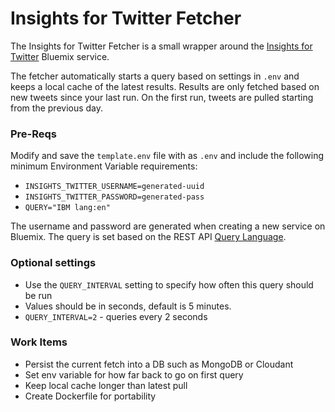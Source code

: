Insights for Twitter Fetcher
===============

The Insights for Twitter Fetcher is a small wrapper around the [Insights for Twitter](https://console.ng.bluemix.net/docs/services/Twitter/index.html)
Bluemix service.

The fetcher automatically starts a query based on settings in `.env` and keeps a local cache of the latest results. Results are only fetched based on new tweets since your last run. On the first run, tweets are pulled starting from the previous day.


### Pre-Reqs
Modify and save the `template.env` file with as `.env` and include the following minimum Environment Variable requirements:
 - `INSIGHTS_TWITTER_USERNAME=generated-uuid`
 - `INSIGHTS_TWITTER_PASSWORD=generated-pass`
 - `QUERY="IBM lang:en"`

The username and password are generated when creating a new service on Bluemix. The query is set based on the REST API [Query Language](https://console.ng.bluemix.net/docs/services/Twitter/twitter_rest_apis.html#querylanguage).

### Optional settings
 - Use the `QUERY_INTERVAL` setting to specify how often this query should be run
  - Values should be in seconds, default is 5 minutes.
  - `QUERY_INTERVAL=2` - queries every 2 seconds


### Work Items
 - Persist the current fetch into a DB such as MongoDB or Cloudant
 - Set env variable for how far back to go on first query
 - Keep local cache longer than latest pull
 - Create Dockerfile for portability
